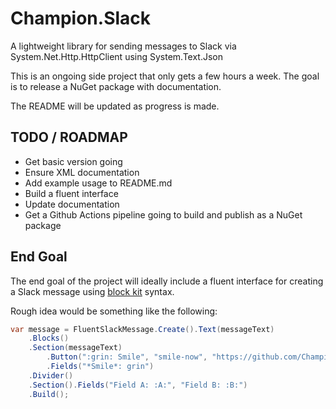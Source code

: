 # Champion.Slack
A lightweight library for sending messages to Slack via System.Net.Http.HttpClient using System.Text.Json

This is an ongoing side project that only gets a few hours a week. The goal is to release a NuGet package with documentation.

The README will be updated as progress is made.

## TODO / ROADMAP

* Get basic version going
* Ensure XML documentation
* Add example usage to README.md
* Build a fluent interface
* Update documentation
* Get a Github Actions pipeline going to build and publish as a NuGet package

## End Goal

The end goal of the project will ideally include a fluent interface for creating a Slack message using [block kit](https://api.slack.com/reference/block-kit) syntax.

Rough idea would be something like the following:
```c#
var message = FluentSlackMessage.Create().Text(messageText)
    .Blocks()
    .Section(messageText)
        .Button(":grin: Smile", "smile-now", "https://github.com/Champion-Data/champion.slack", "grin", ButtonStyle.Danger)
        .Fields("*Smile*: grin")
    .Divider()
    .Section().Fields("Field A: :A:", "Field B: :B:")
    .Build();
```

